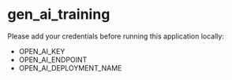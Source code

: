 # gen_ai_training

Please add your credentials before running this application locally:
- OPEN_AI_KEY
- OPEN_AI_ENDPOINT
- OPEN_AI_DEPLOYMENT_NAME
